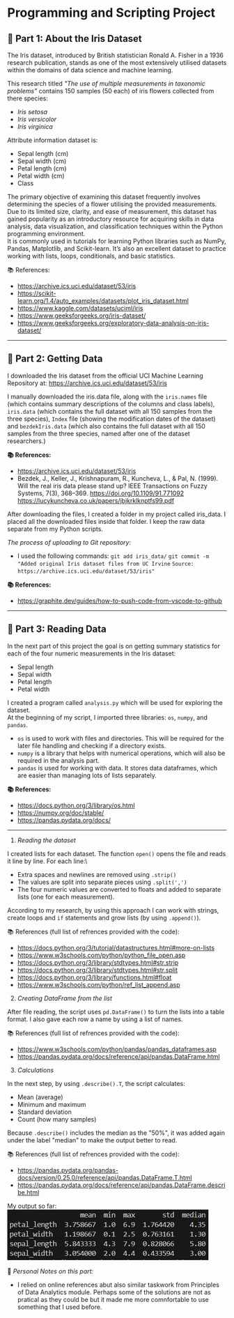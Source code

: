 # Programming and Scripting Project

## 🌸 Part 1: About the Iris Dataset

The Iris dataset, introduced by British statistician Ronald A. Fisher in a 1936 research publication, stands as one of the most extensively utilised datasets within the domains of data science and machine learning.

This research titled *"The use of multiple measurements in taxonomic problems"* contains 150 samples (50 each) of iris flowers collected from there species:
- *Iris setosa*
- *Iris versicolor*
- *Iris virginica* 

Attribute information dataset is:
- Sepal length (cm)
- Sepal width (cm)
- Petal length (cm)
- Petal width (cm)
- Class

The primary objective of examining this dataset frequently involves determining the species of a flower utilising the provided measurements. Due to its limited size, clarity, and ease of measurement, this dataset has gained popularity as an introductory resource for acquiring skills in data analysis, data visualization, and classification techniques within the Python programming environment.\
It is commonly used in tutorials for learning Python libraries such as NumPy, Pandas, Matplotlib, and Scikit-learn. It’s also an excellent dataset to practice working with lists, loops, conditionals, and basic statistics.

📚 References:
- https://archive.ics.uci.edu/dataset/53/iris
- https://scikit-learn.org/1.4/auto_examples/datasets/plot_iris_dataset.html
- https://www.kaggle.com/datasets/uciml/iris
- https://www.geeksforgeeks.org/iris-dataset/
- https://www.geeksforgeeks.org/exploratory-data-analysis-on-iris-dataset/

---

## 🔢 Part 2: Getting Data

I downloaded the Iris dataset from the official UCI Machine Learning Repository at: https://archive.ics.uci.edu/dataset/53/iris

I manually downloaded the iris.data file, along with the `iris.names` file (which contains summary descriptions of the columns and class labels), `iris.data` (which contains the full dataset with all 150 samples from the three species), `Index` file (showing the modification dates of the dataset) and `bezdekIris.data` (which also contains the full dataset with all 150 samples from the three species, named after one of the dataset researchers.)

**📚 References:**

- https://archive.ics.uci.edu/dataset/53/iris
- Bezdek, J., Keller, J., Krishnapuram, R., Kuncheva, L., & Pal, N. (1999). Will the real iris data please stand up? IEEE Transactions on Fuzzy Systems, 7(3), 368–369. https://doi.org/10.1109/91.771092 
https://lucykuncheva.co.uk/papers/jbjkrklknptfs99.pdf


After downloading the files, I created a folder in my project called iris_data. I placed all the downloaded files inside that folder. I keep the raw data separate from my Python scripts.

*The process of uploading to Git repository:*

- I used the following commands: 
`git add iris_data/`
`git commit -m "Added original Iris dataset files from UC Irvine`
`Source: https://archive.ics.uci.edu/dataset/53/iris"`

**📚 References:**

- https://graphite.dev/guides/how-to-push-code-from-vscode-to-github

---

## 🔢 Part 3: Reading Data

In the next part of this project the goal is on getting summary statistics for each of the four numeric measurements in the Iris dataset:

- Sepal length
- Sepal width
- Petal length
- Petal width

I created a program called `analysis.py` which will be used for exploring the dataset.\
At the beginning of my script, I imported three libraries: `os`, `numpy`, and `pandas`.
- `os` is used to work with files and directories. This will be required for the later file handling and checking if a directory exists.
- `numpy` is a library that helps with numerical operations, which will also be required in the analysis part.
- `pandas` is used for working with data. It stores data dataframes, which are easier than managing lots of lists separately.

**📚 References:**

- https://docs.python.org/3/library/os.html
- https://numpy.org/doc/stable/
- https://pandas.pydata.org/docs/

---------------------------------------------------------------------------------

1. *Reading the dataset*

I created lists for each dataset. The function `open()` opens the file and reads it line by line. For each line:\
- Extra spaces and newlines are removed using `.strip()`
- The values are split into separate pieces using `.split(',')`
- The four numeric values are converted to floats and added to separate lists (one for each measurement).

According to my research, by using this approach I can work with strings, create loops and `if` statements and grow lists (by using `.append()`). 

📚 References (full list of refrences provided with the code):
- https://docs.python.org/3/tutorial/datastructures.html#more-on-lists
- https://www.w3schools.com/python/python_file_open.asp
- https://docs.python.org/3/library/stdtypes.html#str.strip
- https://docs.python.org/3/library/stdtypes.html#str.split
- https://docs.python.org/3/library/functions.html#float
- https://www.w3schools.com/python/ref_list_append.asp

2. *Creating DataFrame from the list*

After file reading, the script uses `pd.DataFrame()` to turn the lists into a table format. I also gave each row a name by using a list of names. 

📚 References (full list of refrences provided with the code):
- https://www.w3schools.com/python/pandas/pandas_dataframes.asp
- https://pandas.pydata.org/docs/reference/api/pandas.DataFrame.html

3. *Calculations*

In the next step, by using `.describe().T`, the script calculates:
- Mean (average)
- Minimum and maximum
- Standard deviation
- Count (how many samples)

Because `.describe()` includes the median as the "50%", it was added again under the label "median" to make the output better to read.

📚 References (full list of refrences provided with the code):
- https://pandas.pydata.org/pandas-docs/version/0.25.0/reference/api/pandas.DataFrame.T.html
- https://pandas.pydata.org/docs/reference/api/pandas.DataFrame.describe.html

My output so far:
![Output](<Part 1 output.png>)


💭 *Personal Notes on this part:*

- I relied on online references abut also similar taskwork from Principles of Data Analytics module. Perhaps some of the solutions are not as pratical as they could be but it made me more comnfortable to use something that I used before.

